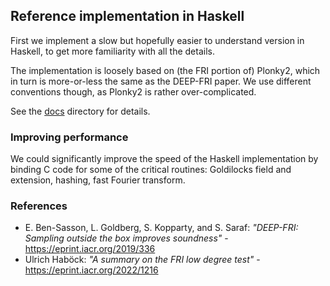 Reference implementation in Haskell
-----------------------------------

First we implement a slow but hopefully easier to understand version in Haskell,
to get more familiarity with all the details.

The implementation is loosely based on (the FRI portion of) Plonky2, which in 
turn is more-or-less the same as the DEEP-FRI paper. We use different conventions 
though, as Plonky2 is rather over-complicated.

See the [docs](../docs/) directory for details.

### Improving performance

We could significantly improve the speed of the Haskell implementation by binding C code 
for some of the critical routines: Goldilocks field and extension, hashing, fast Fourier 
transform.

### References

- E. Ben-Sasson, L. Goldberg, S. Kopparty, and S. Saraf: _"DEEP-FRI: Sampling outside the box improves soundness"_ - https://eprint.iacr.org/2019/336
- Ulrich Haböck: _"A summary on the FRI low degree test"_ - https://eprint.iacr.org/2022/1216
